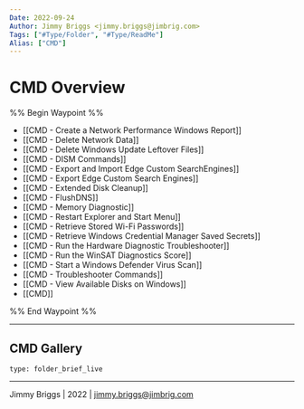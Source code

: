 ```yaml
---
Date: 2022-09-24
Author: Jimmy Briggs <jimmy.briggs@jimbrig.com>
Tags: ["#Type/Folder", "#Type/ReadMe"]
Alias: ["CMD"]
---
```


# CMD Overview

%% Begin Waypoint %%
- [[CMD - Create a Network Performance Windows Report]]
- [[CMD - Delete Network Data]]
- [[CMD - Delete Windows Update Leftover Files]]
- [[CMD - DISM Commands]]
- [[CMD - Export and Import Edge Custom SearchEngines]]
- [[CMD - Export Edge Custom Search Engines]]
- [[CMD - Extended Disk Cleanup]]
- [[CMD - FlushDNS]]
- [[CMD - Memory Diagnostic]]
- [[CMD - Restart Explorer and Start Menu]]
- [[CMD - Retrieve Stored Wi-Fi Passwords]]
- [[CMD - Retrieve Windows Credential Manager Saved Secrets]]
- [[CMD - Run the Hardware Diagnostic Troubleshooter]]
- [[CMD - Run the WinSAT Diagnostics Score]]
- [[CMD - Start a Windows Defender Virus Scan]]
- [[CMD - Troubleshooter Commands]]
- [[CMD - View Available Disks on Windows]]
- [[CMD]]

%% End Waypoint %%

***

## CMD Gallery

 
```ccard
type: folder_brief_live
```
 

***

Jimmy Briggs | 2022 | <jimmy.briggs@jimbrig.com>



